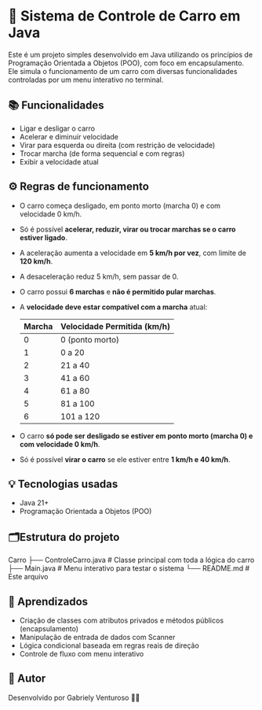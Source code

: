 # 🚗 Sistema de Controle de Carro em Java

Este é um projeto simples desenvolvido em Java utilizando os princípios de Programação Orientada a Objetos (POO), com foco em encapsulamento. Ele simula o funcionamento de um carro com diversas funcionalidades controladas por um menu interativo no terminal.

## 📚 Funcionalidades

- Ligar e desligar o carro
- Acelerar e diminuir velocidade
- Virar para esquerda ou direita (com restrição de velocidade)
- Trocar marcha (de forma sequencial e com regras)
- Exibir a velocidade atual

## ⚙️ Regras de funcionamento

- O carro começa desligado, em ponto morto (marcha 0) e com velocidade 0 km/h.
- Só é possível **acelerar, reduzir, virar ou trocar marchas se o carro estiver ligado**.
- A aceleração aumenta a velocidade em **5 km/h por vez**, com limite de **120 km/h**.
- A desaceleração reduz 5 km/h, sem passar de 0.
- O carro possui **6 marchas** e **não é permitido pular marchas**.
- A **velocidade deve estar compatível com a marcha** atual:
  
  | Marcha | Velocidade Permitida (km/h) |
  |--------|------------------------------|
  |   0    | 0 (ponto morto)              |
  |   1    | 0 a 20                       |
  |   2    | 21 a 40                      |
  |   3    | 41 a 60                      |
  |   4    | 61 a 80                      |
  |   5    | 81 a 100                     |
  |   6    | 101 a 120                    |

- O carro **só pode ser desligado se estiver em ponto morto (marcha 0) e com velocidade 0 km/h**.
- Só é possível **virar o carro** se ele estiver entre **1 km/h e 40 km/h**.

## 💡 Tecnologias usadas

- Java 21+
- Programação Orientada a Objetos (POO)

## 🗂️Estrutura do projeto

Carro
├── ControleCarro.java     # Classe principal com toda a lógica do carro
├── Main.java              # Menu interativo para testar o sistema
└── README.md              # Este arquivo

## 🧠 Aprendizados

- Criação de classes com atributos privados e métodos públicos (encapsulamento)
- Manipulação de entrada de dados com Scanner
- Lógica condicional baseada em regras reais de direção
- Controle de fluxo com menu interativo

## 🚀 Autor
Desenvolvido por Gabriely Venturoso 👩‍💻
